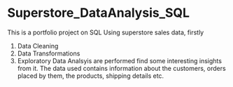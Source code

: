 # Superstore_DataAnalysis_SQL
This is a portfolio project on SQL 
Using superstore sales data, firstly
1) Data Cleaning
2) Data Transformations
3) Exploratory Data Analsyis
are performed find some interesting insights from it. The data used contains information about the customers, orders placed by them, the products, shipping details etc.
